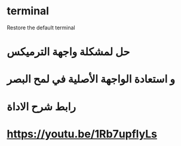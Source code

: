# terminal
Restore the default terminal

 # حل لمشكلة واجهة الترميكس 

# و استعادة الواجهة الأصلية في لمح البصر 

# رابط شرح الاداة 

# https://youtu.be/1Rb7upflyLs

